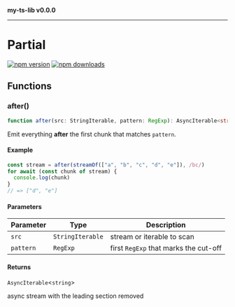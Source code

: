 **my-ts-lib v0.0.0**

***

# Partial

[![npm version](https://badgen.net/npm/v/my-ts-lib)](https://npm.im/my-ts-lib) [![npm downloads](https://badgen.net/npm/dm/my-ts-lib)](https://npm.im/my-ts-lib)

## Functions

### after()

```ts
function after(src: StringIterable, pattern: RegExp): AsyncIterable<string>;
```

Emit everything **after** the first chunk that matches `pattern`.

#### Example

```ts
const stream = after(streamOf(["a", "b", "c", "d", "e"]), /bc/)
for await (const chunk of stream) {
  console.log(chunk)
}
// => ["d", "e"]
```

#### Parameters

| Parameter | Type | Description |
| ------ | ------ | ------ |
| `src` | `StringIterable` | stream or iterable to scan |
| `pattern` | `RegExp` | first `RegExp` that marks the cut-off |

#### Returns

`AsyncIterable`\<`string`\>

async stream with the leading section removed
